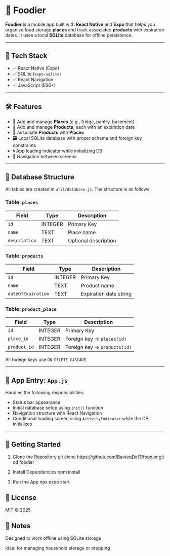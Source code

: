 # 🍱 Foodier

**Foodier** is a mobile app built with **React Native** and **Expo** that helps you organize food storage **places** and track associated **products** with expiration dates. It uses a local **SQLite** database for offline persistence.

---

## 🧰 Tech Stack

- ✅ React Native (Expo)
- ✅ SQLite (`expo-sqlite`)
- ✅ React Navigation
- ✅ JavaScript (ES6+)

---

## 🛠️ Features

- 📍 Add and manage **Places** (e.g., fridge, pantry, basement)
- 🛒 Add and manage **Products**, each with an expiration date
- 🔗 Associate **Products** with **Places**
- 🗃️ Local SQLite database with proper schema and foreign key constraints
- 🌀 App loading indicator while initializing DB
- 🧭 Navigation between screens

---

## 🧪 Database Structure

All tables are created in `util/database.js`. The structure is as follows:

### Table: `places`

| Field         | Type     | Description           |
|---------------|----------|-----------------------|
| `id`          | INTEGER  | Primary Key           |
| `name`        | TEXT     | Place name            |
| `description` | TEXT     | Optional description  |

### Table: `products`

| Field              | Type    | Description             |
|--------------------|---------|-------------------------|
| `id`               | INTEGER | Primary Key             |
| `name`             | TEXT    | Product name            |
| `dateOfExpiration` | TEXT    | Expiration date string  |

### Table: `product_place`

| Field        | Type    | Description                       |
|--------------|---------|-----------------------------------|
| `id`         | INTEGER | Primary Key                       |
| `place_id`   | INTEGER | Foreign key → `places(id)`        |
| `product_id` | INTEGER | Foreign key → `products(id)`      |

All foreign keys use `ON DELETE CASCADE`.

---

## 📱 App Entry: `App.js`

Handles the following responsibilities:

- Status bar appearance
- Initial database setup using `init()` function
- Navigation structure with React Navigation
- Conditional loading screen using `ActivityIndicator` while the DB initializes

---

## 🚀 Getting Started

1. Clone the Repository
git clone https://github.com/BavteqDoIT/foodier.git
cd foodier

2. Install Dependencies
npm install

3. Run the App
npx expo start

## 🔖 License
MIT © 2025

## 📌 Notes
Designed to work offline using SQLite storage

Ideal for managing household storage or prepping
